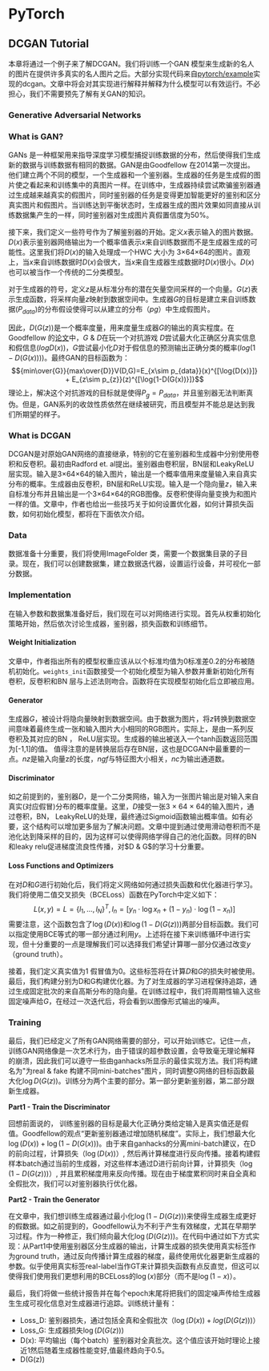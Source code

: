 # PyTorch
## DCGAN Tutorial
本章将通过一个例子来了解DCGAN。我们将训练一个GAN 模型来生成新的名人的图片在提供许多真实的名人图片之后。大部分实现代码来自[pytorch/example](https://github.com/pytorch/examples)实现的dcgan。文章中将会对其实现进行解释并解释为什么模型可以有效运行。不必担心，我们不需要预先了解有关GAN的知识。
### Generative Adversarial Networks
### What is GAN?
GANs 是一种框架用来指导深度学习模型捕捉训练数据的分布，然后使得我们生成新的数据与训练数据有相同的数据。GAN是由Goodfellow 在2014第一次提出。他们建立两个不同的模型，一个生成器和一个鉴别器。生成器的任务是生成假的图片使之看起来和训练集中的真图片一样。在训练中，生成器持续尝试欺骗鉴别器通过生成越来越真实的假图片，同时鉴别器的任务是变得更加智能更好的鉴别和区分真实图片和假图片。当训练达到平衡状态时，生成器生成的图片效果如同直接从训练数据集产生的一样，同时鉴别器对生成图片真假置信度为50%。

接下来，我们定义一些符号作为了解鉴别器的开始。定义$x$表示输入的图片数据。$D(x)$表示鉴别器网络输出为一个概率值表示$x$来自训练数据而不是生成器生成的可能性。这里我们将$D(x)$的输入处理成一个HWC 大小为 3×64×64的图片。直观上，当$x$来自训练数据时$D(x)$会很大，当$x$来自生成器生成数据时$D(x)$很小。$D(x)$也可以被当作一个传统的二分类模型。

对于生成器的符号，定义$z$是从标准分布的潜在矢量空间采样的一个向量。$G(z)$表示生成函数，将采样向量$z$映射到数据空间中。生成器$G$的目标是建立来自训练数据($P_{data}$)的分布假设使得可以从建立的分布（$pg$）中生成假图片。

因此，$D(G(z))$是一个概率度量，用来度量生成器$G$的输出的真实程度。在 Goodfellow 的[论文](https://papers.nips.cc/paper/5423-generative-adversarial-nets.pdf])中，$G$ & $D$在玩一个对抗游戏 $D$尝试最大化正确区分真实信息和假信息($logD(x)$)，$G$尝试最小化$D$对于假信息的预测输出正确分类的概率($log(1-D(G(x)))$)。最终GAN的目标函数为：
$${min\over{G}}{max\over{D}}V(D,G)=E_{x\sim p_{data}}(x)^{[\log{D(x)}]} + E_{z\sim p_{z}}(z)^{[\log{1-D(G(x))}]}$$
理论上，解决这个对抗游戏的目标就是使得$P_g = P_{data}$，并且鉴别器无法判断真伪。但是，GAN系列的收敛性质依然在继续被研究，而且模型并不能总是达到我们所期望的样子。
### What is DCGAN
DCGAN是对原始GAN网络的直接继承，特别的它在鉴别器和生成器中分别使用卷积和反卷积。最初由Radford et. al提出。鉴别器由卷积层，BN层和LeakyReLU层实现。输入是3×64×64的输入图片，输出是一个概率值用来度量输入来自真实分布的概率。生成器由反卷积，BN层和ReLU实现。输入是一个隐向量$z$，输入来自标准分布并且输出是一个3×64×64的RGB图像。反卷积使得向量变换为和图片一样的值。文章中，作者也给出一些技巧关于如何设置优化器，如何计算损失函数，如何初始化模型，都将在下面依次介绍。

### Data
数据准备十分重要，我们将使用ImageFolder 类，需要一个数据集目录的子目录。现在，我们可以创建数据集，建立数据迭代器，设置运行设备，并可视化一部分数据。
### Implementation
在输入参数和数据集准备好后，我们现在可以对网络进行实现。首先从权重初始化策略开始，然后依次讨论生成器，鉴别器，损失函数和训练细节。
#### Weight Initialization
文章中，作者指出所有的模型权重应该从以个标准均值为0标准差0.2的分布被随机初始化。`weights_init`函数接受一个初始化模型为输入参数并重新初始化所有卷积，反卷积和BN 层与上述法则吻合。函数将在实现模型初始化后立即被应用。
#### Generator
生成器$G$，被设计将隐向量映射到数据空间。由于数据为图片，将$z$转换到数据空间意味着最终生成一张和输入图片大小相同的RGB图片。实际上，是由一系列反卷积及其对应的BN ， ReLU层实现。生成器的输出被送入一个tanh函数返回范围为[-1,1]的值。
值得注意的是转换层后存在BN层，这也是DCGAN中最重要的一点。*nz*是输入向量z的长度，*ngf*与特征图大小相关，*nc*为输出通道数。
#### Discriminator
如之前提到的，鉴别器$D$，是一个二分类网络，输入为一张图片输出是对输入来自真实(对应假冒)分布的概率度量。这里，$D$接受一张3 × 64 × 64的输入图片，通过卷积，BN， LeakyReLU的处理，最终通过Sigmoid函数输出概率值。如有必要，这个结构可以增加更多层为了解决问题。文章中提到通过使用滑动卷积而不是池化达到降采样的目的，因为这样可以使得网络学得自己的池化函数。同样的BN 和leaky relu促进梯度流良性传播，对$D & G$的学习十分重要。
#### Loss Functions and Optimizers
在对$D$和$G$进行初始化后，我们将定义网络如何通过损失函数和优化器进行学习。我们将使用二值交叉损失（BCELoss）函数在PyTorch中定义如下：
$$L(x,y) = L = \{l_1,...,l_N\}^T, l_n = [y_n\cdot\log x_n + (1-y_n)\cdot \log (1-x_n)]$$
需要注意，这个函数包含了$\log(D(x))$和$\log(1-D(G(z)))$两部分目标函数。我们可以指定使用BCE等式的哪一部分通过利用$y$。上述将在接下来训练循环中进行实现，但十分重要的一点是理解我们可以选择我们希望计算哪一部分仅通过改变$y$（ground truth）。

接着，我们定义真实值为1 假冒值为0。这些标签将在计算$D$和$G$的损失时被使用。最后，我们构建分别为D和G构建优化器。为了对生成器的学习进程保持追踪，通过生成固定批次的来自高斯分布的隐向量。在训练过程中，我们将周期性输入这些固定噪声给$G$，在经过一次迭代后，将会看到以图像形式输出的噪声。
### Training
最后，我们已经定义了所有GAN网络需要的部分，可以开始训练它。记住一点，训练GAN网络像是一次艺术行为，由于错误的超参数设置，会导致毫无理论解释的崩溃，因此我们可以遵守一些由ganhacks所显示的最佳实现方法。我们将构建名为"为real & fake 构建不同mini-batches"图片，同时调整G网络的目标函数最大化$\log D(G(z))$。训练分为两个主要的部分。第一部分更新鉴别器，第二部分跟新生成器。

**Part1 - Train the Discriminator**

回想前面说的， 训练鉴别器的目标是最大化正确分类给定输入是真实值还是假值。Goodfellow的观点“更新鉴别器通过增加随机梯度”。实际上，我们想最大化$\log(D(x)) + \log(1-D(G(x)))$。由于来自ganhacks的分离mini-batch建议，在D的前向过程，计算损失（$\log(D(x))$）, 然后再计算梯度进行反向传播。接着构建假样本batch通过当前的生成器，对这些样本通过D进行前向计算，计算损失（$\log(1-D(G(z)))$）, 并且累积梯度用来反向传播。现在由于梯度累积同时来自全真和全假批次，我们可以对鉴别器执行优化器。

**Part2 - Train the Generator**

在文章中，我们想训练生成器通过最小化$\log(1-D(G(z)))$来使得生成器生成更好的假数据。如之前提到的，Goodfellow认为不利于产生有效梯度，尤其在早期学习过程。作为一种修正，我们倾向最大化$\log(D(G(z)))$。在代码中通过如下方式实现：从Part1中使用鉴别器区分生成器的输出，计算生成器的损失使用真实标签作为ground truth，通过反向传播计算生成器的梯度，最终使用优化器更新生成器的参数。似乎使用真实标签real-label当作GT来计算损失函数有点反直觉，但这可以使得我们使用我们更想利用的BCELoss的$\log(x)$部分（而不是$\log(1-x)$）。

最后，我们将做一些统计报告并在每个epoch末尾将把我们的固定噪声传给生成器生生成可视化信息对生成器进行追踪。训练统计量有：
+ Loss_D: 鉴别器损失，通过包括全真和全假批次（$\log(D(x)) + log(D(G(z)))$）
+ Loss_G: 生成器损失$\log(D(G(z)))$
+ D(x): 平均输出（每个batch）鉴别器对全真批次。这个值应该开始时理论上接近1然后随着生成器性能变好,值最终趋向于0.5。
+ D(G(z))